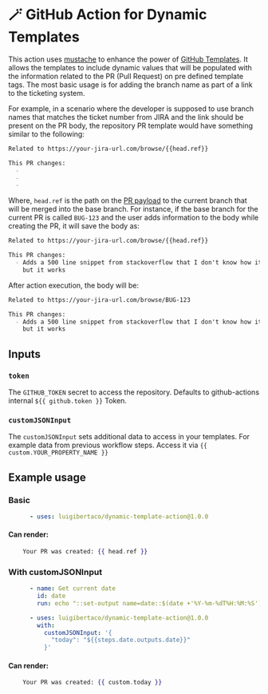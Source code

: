 # 🪄 GitHub Action for Dynamic Templates

This action uses [mustache](https://mustache.github.io/) to enhance the power
of [GitHub Templates](https://docs.github.com/en/communities/using-templates-to-encourage-useful-issues-and-pull-requests/creating-a-pull-request-template-for-your-repository).
It allows the templates to include dynamic values that will be populated with
the information related to the PR (Pull Request) on pre defined template tags.
The most basic usage is for adding the branch name as part of a link to the
ticketing system.

For example, in a scenario where the developer is supposed to use branch names
that matches the ticket number from JIRA and the link should be present on the
PR body, the repository PR template would have something similar to the
following:

```markdown
Related to https://your-jira-url.com/browse/{{head.ref}}

This PR changes:
  - 
  - 
  - 
```

Where, `head.ref` is the path on the [PR payload](https://docs.github.com/en/rest/reference/pulls#get-a-pull-request)
to the current branch that will be merged into the base branch. For instance,
if the base branch for the current PR is called `BUG-123` and the user adds
information to the body while creating the PR, it will save the body as:

```markdown
Related to https://your-jira-url.com/browse/{{head.ref}}

This PR changes:
  - Adds a 500 line snippet from stackoverflow that I don't know how it works,
    but it works
```

After action execution, the body will be:

```markdown
Related to https://your-jira-url.com/browse/BUG-123

This PR changes:
  - Adds a 500 line snippet from stackoverflow that I don't know how it works,
    but it works
```

## Inputs

### `token`

The `GITHUB_TOKEN` secret to access the repository. Defaults to github-actions internal `${{ github.token }}` Token.

### `customJSONInput`

The `customJSONInput` sets additional data to access in your templates. For example data from previous workflow steps. Access it via `{{ custom.YOUR_PROPERTY_NAME }}`


## Example usage

### Basic

```yaml
      - uses: luigibertaco/dynamic-template-action@1.0.0
```
#### Can render:
```handlebars
    Your PR was created: {{ head.ref }}
```

### With customJSONInput

```yaml
      - name: Get current date
        id: date
        run: echo "::set-output name=date::$(date +'%Y-%m-%dT%H:%M:%S')"

      - uses: luigibertaco/dynamic-template-action@1.0.0
        with:
          customJSONInput: '{
            "today": "${{steps.date.outputs.date}}"
          }'
```
#### Can render:
```handlebars
    Your PR was created: {{ custom.today }}
```
